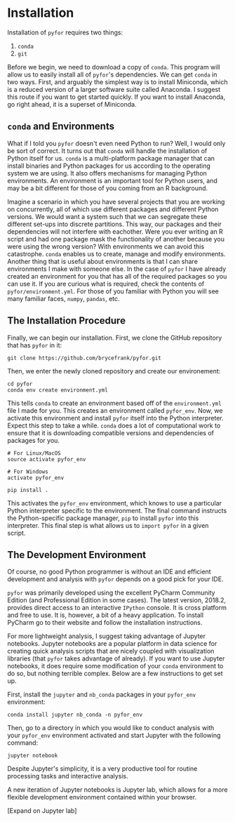 # Installation

Installation of `pyfor` requires two things:

1. `conda`
2. `git`

Before we begin, we need to download a copy of `conda`. This program will allow us to easily install all of `pyfor`'s dependencies. We can get `conda` in two ways. First, and arguably the simplest way is to install Miniconda, which is a reduced version of a larger software suite called Anaconda. I suggest this route if you want to get started quickly. If you want to install Anaconda, go right ahead, it is a superset of Miniconda.

## `conda` and Environments

What if I told you `pyfor` doesn't even need Python to run? Well, I would only be sort of correct. It turns out that `conda` will handle the installation of Python itself for us. `conda` is a multi-platform package manager that can install binaries and Python packages for us according to the operating system we are using. It also offers mechanisms for managing Python environments. An environment is an important tool for Python users, and may be a bit different for those of you coming from an R background.

Imagine a scenario in which you have several projects that you are working on concurrently, all of which use different packages and different Python versions. We would want a system such that we can segregate these different set-ups into discrete partitions. This way, our packages and their dependencies will not interfere with eachother. Were you ever writing an R script and had one package mask the functionality of another because you were using the wrong version? With environments we can avoid this catastrophe. `conda` enables us to create, manage and modify environments. Another thing that is useful about environments is that I can share environments I make with someone else. In the case of `pyfor` I have already created an environment for you that has all of the required packages so you can use it. If you are curious what is required, check the contents of `pyfor/environment.yml`. For those of you familiar with Python you will see many familiar faces, `numpy`, `pandas`, etc.

## The Installation Procedure

Finally, we can begin our installation. First, we clone the GitHub repository that has `pyfor` in it:

```{}
git clone https://github.com/brycefrank/pyfor.git
```

Then, we enter the newly cloned repository and create our environement:

```{}
cd pyfor
conda env create environment.yml
```

This tells `conda` to create an environment based off of the `environment.yml` file I made for you. This creates an environment called `pyfor_env`. Now, we activate this environment and install `pyfor` itself into the Python interpreter. Expect this step to take a while. `conda` does a lot of computational work to ensure that it is downloading compatible versions and dependencies of packages for you.

```{}
# For Linux/MacOS
source activate pyfor_env

# For Windows
activate pyfor_env

pip install .
```

This activates the `pyfor_env` environment, which knows to use a particular Python interpreter specific to the environment. The final command instructs the Python-specific package manager, `pip` to install `pyfor` into this interpreter. This final step is what allows us to `import pyfor` in a given script.

## The Development Environment

Of course, no good Python programmer is without an IDE and efficient development and analysis with `pyfor` depends on a good pick for your IDE.

`pyfor` was primarily developed using the excellent PyCharm Community Edition (and Professional Edition in some cases). The latest version, 2018.2, provides direct access to an interactive `IPython` console. It is cross platform and free to use. It is, however, a bit of a heavy application. To install PyCharm go to their website and follow the installation instructions.

For more lightweight analysis, I suggest taking advantage of Jupyter notebooks. Jupyter notebooks are a popular platform in data science for creating quick analysis scripts that are nicely coupled with visualization libraries (that `pyfor` takes advantage of already). If you want to use Jupyter notebooks, it does require some modification of your `conda` environment to do so, but nothing terrible complex. Below are a few instructions to get set up.

First, install the `jupyter` and `nb_conda` packages in your `pyfor_env` environment:

```
conda install jupyter nb_conda -n pyfor_env
```

Then, go to a directory in which you would like to conduct analysis with your `pyfor_env` environment activated and start Jupyter with the following command:

```
jupyter notebook
```

Despite Jupyter's simplicity, it is a very productive tool for routine processing tasks and interactive analysis.

A new iteration of Jupyter notebooks is Jupyter lab, which allows for a more flexible development environment contained within your browser.

[Expand on Jupyter lab]
